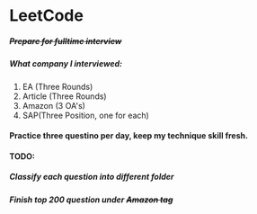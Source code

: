 # LeetCode
##### ~~Prepare for fulltime interview~~
##### What company I interviewed:
1. EA (Three Rounds)
2. Article (Three Rounds)
3. Amazon (3 OA's)
4. SAP(Three Position, one for each)
#### Practice three questino per day, keep my technique skill fresh.
#### TODO:
##### Classify each question into different folder
##### Finish top 200 question under ~~Amazon tag~~
